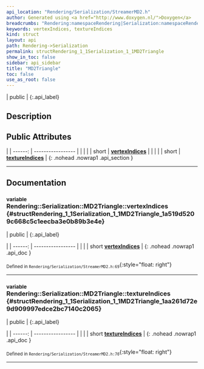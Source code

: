 ```yaml
---
api_location: "Rendering/Serialization/StreamerMD2.h"
author: Generated using <a href="http://www.doxygen.nl/">Doxygen</a>
breadcrumbs: "Rendering:namespaceRendering|Serialization:namespaceRendering_1_1Serialization"
keywords: vertexIndices, textureIndices
kind: struct
layout: api
path: Rendering->Serialization
permalink: structRendering_1_1Serialization_1_1MD2Triangle
show_in_toc: false
sidebar: api_sidebar
title: "MD2Triangle"
toc: false
use_as_root: false
---
```


| public |
{:.api_label}

## Description





## Public Attributes

|
| ------: | ----------------- |
|  | |
| short | **[vertexIndices](#structRendering_1_1Serialization_1_1MD2Triangle_1a519d5209c668c5c1eecba3e0b89b3e4e)**  |
|  | |
| short | **[textureIndices](#structRendering_1_1Serialization_1_1MD2Triangle_1aa261d72e9d909997edce2bc7140c2065)**  |
{: .nohead .nowrap1 .api_section }


-------------------------------------------------------------------

## Documentation

### <small>variable</small><br/> Rendering::Serialization::MD2Triangle::vertexIndices {#structRendering_1_1Serialization_1_1MD2Triangle_1a519d5209c668c5c1eecba3e0b89b3e4e}

| public |
{:.api_label}

|
| ------: | ----------------- |
|  |
| short **[vertexIndices](#structRendering_1_1Serialization_1_1MD2Triangle_1a519d5209c668c5c1eecba3e0b89b3e4e)**  |
{: .nohead .nowrap1 .api_doc }





<sub>Defined in `Rendering/Serialization/StreamerMD2.h:69`</sub>{:style="float: right"}

-------------------------------------------------------------------

### <small>variable</small><br/> Rendering::Serialization::MD2Triangle::textureIndices {#structRendering_1_1Serialization_1_1MD2Triangle_1aa261d72e9d909997edce2bc7140c2065}

| public |
{:.api_label}

|
| ------: | ----------------- |
|  |
| short **[textureIndices](#structRendering_1_1Serialization_1_1MD2Triangle_1aa261d72e9d909997edce2bc7140c2065)**  |
{: .nohead .nowrap1 .api_doc }





<sub>Defined in `Rendering/Serialization/StreamerMD2.h:70`</sub>{:style="float: right"}

-------------------------------------------------------------------

